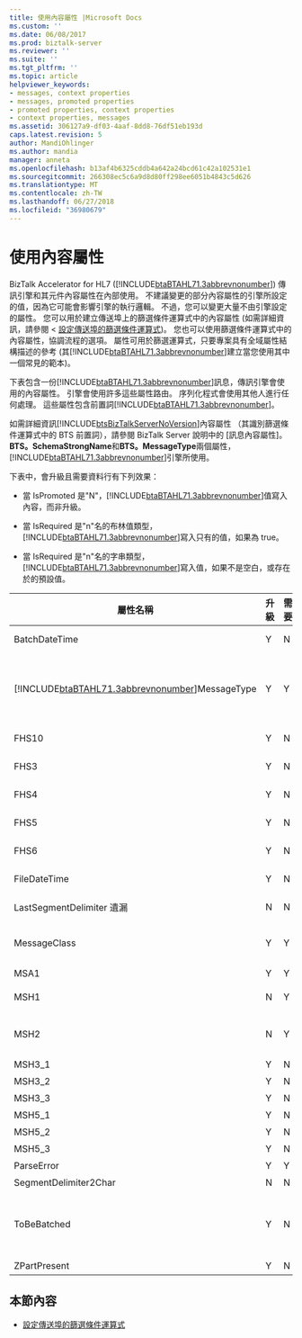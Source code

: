 ```yaml
---
title: 使用內容屬性 |Microsoft Docs
ms.custom: ''
ms.date: 06/08/2017
ms.prod: biztalk-server
ms.reviewer: ''
ms.suite: ''
ms.tgt_pltfrm: ''
ms.topic: article
helpviewer_keywords:
- messages, context properties
- messages, promoted properties
- promoted properties, context properties
- context properties, messages
ms.assetid: 306127a9-df03-4aaf-8dd8-76df51eb193d
caps.latest.revision: 5
author: MandiOhlinger
ms.author: mandia
manager: anneta
ms.openlocfilehash: b13af4b6325cddb4a642a24bcd61c42a102531e1
ms.sourcegitcommit: 266308ec5c6a9d8d80ff298ee6051b4843c5d626
ms.translationtype: MT
ms.contentlocale: zh-TW
ms.lasthandoff: 06/27/2018
ms.locfileid: "36980679"
---
```

# <a name="using-context-properties"></a>使用內容屬性
BizTalk Accelerator for HL7 ([!INCLUDE[btaBTAHL71.3abbrevnonumber](../../includes/btabtahl71-3abbrevnonumber-md.md)]) 傳訊引擎和其元件內容屬性在內部使用。 不建議變更的部分內容屬性的引擎所設定的值，因為它可能會影響引擎的執行邏輯。 不過，您可以變更大量不由引擎設定的屬性。 您可以用於建立傳送埠上的篩選條件運算式中的內容屬性 (如需詳細資訊，請參閱 <<c0> [ 設定傳送埠的篩選條件運算式](../../adapters-and-accelerators/accelerator-hl7/setting-filter-expressions-on-send-ports.md))。 您也可以使用篩選條件運算式中的內容屬性，協調流程的選項。 屬性可用於篩選運算式，只要專案具有全域屬性結構描述的參考 (其[!INCLUDE[btaBTAHL71.3abbrevnonumber](../../includes/btabtahl71-3abbrevnonumber-md.md)]建立當您使用其中一個常見的範本)。  
  
 下表包含一份[!INCLUDE[btaBTAHL71.3abbrevnonumber](../../includes/btabtahl71-3abbrevnonumber-md.md)]訊息，傳訊引擎會使用的內容屬性。 引擎會使用許多這些屬性路由。 序列化程式會使用其他人進行任何處理。 這些屬性包含前置詞[!INCLUDE[btaBTAHL71.3abbrevnonumber](../../includes/btabtahl71-3abbrevnonumber-md.md)]。  
  
 如需詳細資訊[!INCLUDE[btsBizTalkServerNoVersion](../../includes/btsbiztalkservernoversion-md.md)]內容屬性 （其識別篩選條件運算式中的 BTS 前置詞），請參閱 BizTalk Server 說明中的 [訊息內容屬性]。 **BTS。SchemaStrongName**和**BTS。MessageType**兩個屬性，[!INCLUDE[btaBTAHL71.3abbrevnonumber](../../includes/btabtahl71-3abbrevnonumber-md.md)]引擎所使用。  
  
 下表中，會升級且需要資料行有下列效果：  
  
- 當 IsPromoted 是"N"，[!INCLUDE[btaBTAHL71.3abbrevnonumber](../../includes/btabtahl71-3abbrevnonumber-md.md)]值寫入內容，而非升級。  
  
- 當 IsRequired 是"n"名的布林值類型，[!INCLUDE[btaBTAHL71.3abbrevnonumber](../../includes/btabtahl71-3abbrevnonumber-md.md)]寫入只有的值，如果為 true。  
  
- 當 IsRequired 是"n"名的字串類型，[!INCLUDE[btaBTAHL71.3abbrevnonumber](../../includes/btabtahl71-3abbrevnonumber-md.md)]寫入值，如果不是空白，或存在於的預設值。  
  
|                                           屬性名稱                                            | 升級 | 需要 |                                                                                                                                                                      注意                                                                                                                                                                       |
|----------------------------------------------------------------------------------------------------|-------------|-------------|--------------------------------------------------------------------------------------------------------------------------------------------------------------------------------------------------------------------------------------------------------------------------------------------------------------------------------------------------|
|                                           BatchDateTime                                            |      Y      |      N      |                                                                                                [!INCLUDE[btaBTAHL71.3abbrevnonumber](../../includes/btabtahl71-3abbrevnonumber-md.md)] 處理批次訊息時，請升級此屬性。                                                                                                 |
| [!INCLUDE[btaBTAHL71.3abbrevnonumber](../../includes/btabtahl71-3abbrevnonumber-md.md)]MessageType |      Y      |      Y      | 序列化程式會使用這個屬性來區別單一和批次的訊息。 HL7 反組譯工具會將它設定只針對批次訊息。 此屬性會指出訊息是單一訊息、 輸入批次訊息或輸出批次訊息。 如果序列化程式找不到它，它會假設訊息是單一訊息。 |
|                                               FHS10                                                |      Y      |      N      |                                                                                                [!INCLUDE[btaBTAHL71.3abbrevnonumber](../../includes/btabtahl71-3abbrevnonumber-md.md)] 處理批次訊息時，請升級此屬性。                                                                                                 |
|                                                FHS3                                                |      Y      |      N      |                                                                                                [!INCLUDE[btaBTAHL71.3abbrevnonumber](../../includes/btabtahl71-3abbrevnonumber-md.md)] 處理批次訊息時，請升級此屬性。                                                                                                 |
|                                                FHS4                                                |      Y      |      N      |                                                                                                [!INCLUDE[btaBTAHL71.3abbrevnonumber](../../includes/btabtahl71-3abbrevnonumber-md.md)] 處理批次訊息時，請升級此屬性。                                                                                                 |
|                                                FHS5                                                |      Y      |      N      |                                                                                                [!INCLUDE[btaBTAHL71.3abbrevnonumber](../../includes/btabtahl71-3abbrevnonumber-md.md)] 處理批次訊息時，請升級此屬性。                                                                                                 |
|                                                FHS6                                                |      Y      |      N      |                                                                                                [!INCLUDE[btaBTAHL71.3abbrevnonumber](../../includes/btabtahl71-3abbrevnonumber-md.md)] 處理批次訊息時，請升級此屬性。                                                                                                 |
|                                            FileDateTime                                            |      Y      |      N      |                                                                                                [!INCLUDE[btaBTAHL71.3abbrevnonumber](../../includes/btabtahl71-3abbrevnonumber-md.md)] 處理批次訊息時，請升級此屬性。                                                                                                 |
|                                    LastSegmentDelimiter 遺漏                                    |      N      |      N      |                                                                                                [!INCLUDE[btaBTAHL71.3abbrevnonumber](../../includes/btabtahl71-3abbrevnonumber-md.md)] 處理批次訊息時，請升級此屬性。                                                                                                 |
|                                            MessageClass                                            |      Y      |      Y      |                                                                                                                  包含**MessageClass2X**或是**MessageClass2Xml**來區別兩個類別的訊息。                                                                                                                  |
|                                                MSA1                                                |      Y      |      Y      |                                                                                                                                                        只適用於通知訊息。                                                                                                                                                         |
|                                                MSH1                                                |      N      |      Y      |                                                                                                                                   包含欄位分隔符號的欄位。 序列化程式會使用這個屬性。                                                                                                                                   |
|                                                MSH2                                                |      N      |      Y      |                                                                                    序列化程式會使用這個屬性。 包含編碼的字元 （元件分隔符號、 重複分隔符號、 逸出字元和子元件分隔符號） 的欄位。                                                                                    |
|                                               MSH3_1                                               |      Y      |      N      |                                                                                                                                              傳送應用程式欄位的第一個元件。                                                                                                                                               |
|                                               MSH3_2                                               |      Y      |      N      |                                                                                                                                              傳送應用程式欄位的第二個元件。                                                                                                                                              |
|                                               MSH3_3                                               |      Y      |      N      |                                                                                                                                              傳送應用程式欄位的第三個元件。                                                                                                                                               |
|                                               MSH5_1                                               |      Y      |      N      |                                                                                                                                             接收的應用程式欄位的第一個元件。                                                                                                                                              |
|                                               MSH5_2                                               |      Y      |      N      |                                                                                                                                             接收的應用程式欄位的第二個元件。                                                                                                                                             |
|                                               MSH5_3                                               |      Y      |      N      |                                                                                                                                             接收的應用程式欄位的第三個元件。                                                                                                                                              |
|                                             ParseError                                             |      Y      |      Y      |                                                                                                                                                 指出在剖析期間發生錯誤。                                                                                                                                                 |
|                                       SegmentDelimiter2Char                                        |      N      |      N      |                                                                                                                                                      用來分隔區段的字元。                                                                                                                                                       |
|                                            ToBeBatched                                             |      Y      |      N      |                       當設定為 false 時，[!INCLUDE[btaBTAHL71.3abbrevnonumber](../../includes/btabtahl71-3abbrevnonumber-md.md)]未緩衝的訊息要批次處理的更新版本，否則[!INCLUDE[btaBTAHL71.3abbrevnonumber](../../includes/btabtahl71-3abbrevnonumber-md.md)]傳送訊息批次的一部分。                       |
|                                            ZPartPresent                                            |      Y      |      N      |                                                                                                                                              表示未宣告的 Z 區段是否存在。                                                                                                                                               |
  
## <a name="in-this-section"></a>本節內容  
  
-   [設定傳送埠的篩選條件運算式](../../adapters-and-accelerators/accelerator-hl7/setting-filter-expressions-on-send-ports.md)